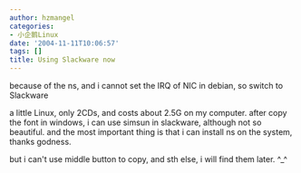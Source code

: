 ```yaml
---
author: hzmangel
categories:
- 小企鹅Linux
date: '2004-11-11T10:06:57'
tags: []
title: Using Slackware now
---
```

because of the ns, and i cannot set the IRQ of NIC in debian, so switch to Slackware

a little Linux, only 2CDs, and costs about 2.5G on my computer. after copy the font in windows, i can use simsun in slackware, although not so beautiful. and the most important thing is that i can install ns on the system, thanks godness.

but i can't use middle button to copy, and sth else, i will find them later. ^_^